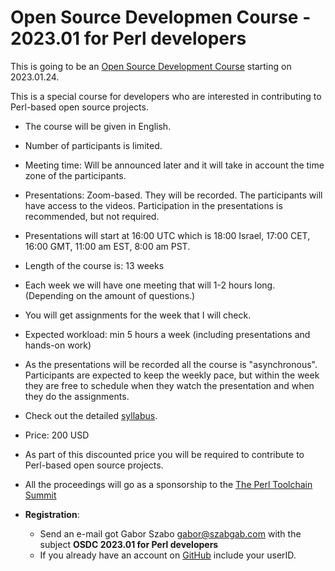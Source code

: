 # Open Source Developmen Course - 2023.01 for Perl developers

This is going to be an [Open Source Development Course](/) starting on 2023.01.24.

This is a special course for developers who are interested in contributing to Perl-based open source projects.

* The course will be given in English.
* Number of participants is limited.
* Meeting time: Will be announced later and it will take in account the time zone of the participants.
* Presentations: Zoom-based. They will be recorded. The participants will have access to the videos. Participation in the presentations is recommended, but not required.
* Presentations will start at 16:00 UTC which is 18:00 Israel, 17:00 CET, 16:00 GMT, 11:00 am EST, 8:00 am PST.
* Length of the course is: 13 weeks
* Each week we will have one meeting that will 1-2 hours long. (Depending on the amount of questions.)
* You will get assignments for the week that I will check.
* Expected workload: min 5 hours a week (including presentations and hands-on work)
* As the presentations will be recorded all the course is "asynchronous". Participants are expected to keep the weekly pace, but within the week they are free to schedule when they watch the presentation and when they do the assignments.

* Check out the detailed [syllabus](/).

* Price: 200 USD

* As part of this discounted price you will be required to contribute to Perl-based open source projects.

* All the proceedings will go as a sponsorship to the [The Perl Toolchain Summit](https://blogs.perl.org/users/book/2023/01/the-perl-toolchain-summit-is-back-in-2023.html)

* **Registration**:
    * Send an e-mail got Gabor Szabo gabor@szabgab.com with the subject **OSDC 2023.01 for Perl developers**
    * If you already have an account on [GitHub](https://github.com/) include  your userID.


